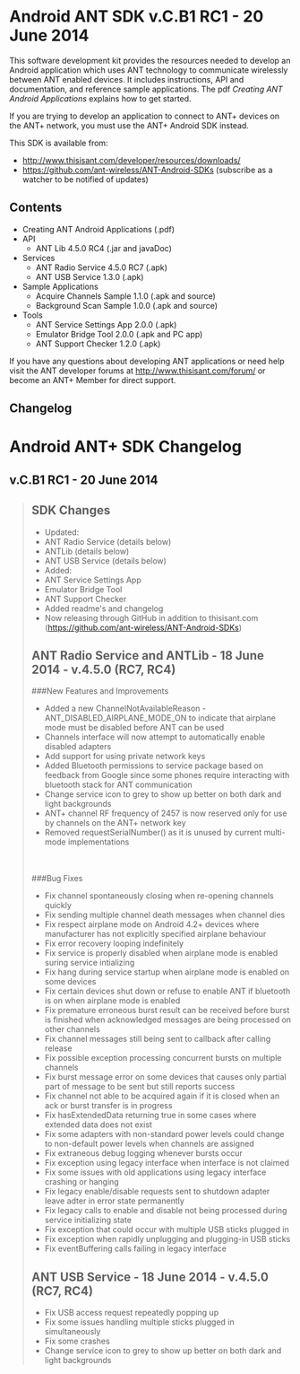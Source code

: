 # Android ANT SDK v.C.B1 RC1 - 20 June 2014
This software development kit provides the resources needed to develop an Android application which uses ANT technology to communicate wirelessly between ANT enabled devices. It includes instructions, API and documentation, and reference sample applications. The pdf _Creating ANT Android Applications_ explains how to get started. 

If you are trying to develop an application to connect to ANT+ devices on the ANT+ network, you must use the ANT+ Android SDK instead.

This SDK is available from:

* http://www.thisisant.com/developer/resources/downloads/
* https://github.com/ant-wireless/ANT-Android-SDKs (subscribe as a watcher to be notified of updates)


## Contents
* Creating ANT Android Applications (.pdf)
* API
  * ANT Lib 4.5.0 RC4 (.jar and javaDoc)
* Services
  * ANT Radio Service 4.5.0 RC7 (.apk)
  * ANT USB Service 1.3.0 (.apk)
* Sample Applications
  * Acquire Channels Sample 1.1.0 (.apk and source)
  * Background Scan Sample 1.0.0 (.apk and source)
* Tools
  * ANT Service Settings App 2.0.0 (.apk)
  * Emulator Bridge Tool 2.0.0 (.apk and PC app)
  * ANT Support Checker 1.2.0 (.apk)
  
If you have any questions about developing ANT applications or need help visit the ANT developer forums at http://www.thisisant.com/forum/ or become an ANT+ Member for direct support.


## Changelog

Android ANT+ SDK Changelog
==========================================
v.C.B1 RC1 - 20 June 2014
------------------------------------------

> SDK Changes
> ------------------------------------------
> * Updated:
>  * ANT Radio Service (details below)
>  * ANTLib (details below)
>  * ANT USB Service (details below)
> * Added:
>  * ANT Service Settings App
>  * Emulator Bridge Tool
>  * ANT Support Checker
> * Added readme's and changelog
> * Now releasing through GitHub in addition to thisisant.com (https://github.com/ant-wireless/ANT-Android-SDKs)
> 
> 
> ANT Radio Service and ANTLib - 18 June 2014 - v.4.5.0 (RC7, RC4)
> -------------------------------------------------------------
> ###New Features and Improvements
>
> * Added a new ChannelNotAvailableReason - ANT_DISABLED_AIRPLANE_MODE_ON to indicate that airplane mode must be disabled before ANT can be used
> * Channels interface will now attempt to automatically enable disabled adapters
> * Add support for using private network keys
> * Added Bluetooth permissions to service package based on feedback from Google since some phones require interacting with bluetooth stack for ANT communication
> * Change service icon to grey to show up better on both dark and light backgrounds
> * ANT+ channel RF frequency of 2457 is now reserved only for use by channels on the ANT+ network key
> * Removed requestSerialNumber() as it is unused by current multi-mode implementations
> <br>
> <br>
> ###Bug Fixes
>
> * Fix channel spontaneously closing when re-opening channels quickly
> * Fix sending multiple channel death messages when channel dies
> * Fix respect airplane mode on Android 4.2+ devices where manufacturer has not explicitly specified airplane behaviour
> * Fix error recovery looping indefinitely
> * Fix service is properly disabled when airplane mode is enabled suring service intializing
> * Fix hang during service startup when airplane mode is enabled on some devices
> * Fix certain devices shut down or refuse to enable ANT if bluetooth is on when airplane mode is enabled
> * Fix premature erroneous burst result can be received before burst is finished when acknowledged messages are being processed on other channels
> * Fix channel messages still being sent to callback after calling release
> * Fix possible exception processing concurrent bursts on multiple channels
> * Fix burst message error on some devices that causes only partial part of message to be sent but still reports success
> * Fix channel not able to be acquired again if it is closed when an ack or burst transfer is in progress
> * Fix hasExtendedData returning true in some cases where extended data does not exist
> * Fix some adapters with non-standard power levels could change to non-default power levels when channels are assigned
> * Fix extraneous debug logging whenever bursts occur
> * Fix exception using legacy interface when interface is not claimed
> * Fix some issues with old applications using legacy interface crashing or hanging
> * Fix legacy enable/disable requests sent to shutdown adapter leave adter in error state permanently
> * Fix legacy calls to enable and disable not being processed during service initializing state
> * Fix exception that could occur with multiple USB sticks plugged in
> * Fix exception when rapidly unplugging and plugging-in USB sticks
> * Fix eventBuffering calls failing in legacy interface
> 
> ANT USB Service - 18 June 2014 - v.4.5.0 (RC7, RC4)
> -------------------------------------------------------------
> * Fix USB access request repeatedly popping up
> * Fix some issues handling multiple sticks plugged in simultaneously
> * Fix some crashes
> * Change service icon to grey to show up better on both dark and light backgrounds